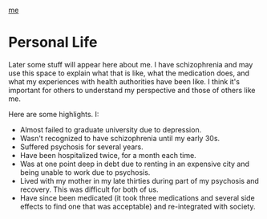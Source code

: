 [me](README.md)

# Personal Life

Later some stuff will appear here about me. I have schizophrenia and may use this space to explain what that
is like, what the medication does, and what my experiences with health authorities have been like. I think
it's important for others to understand my perspective and those of others like me.

Here are some highlights. I:
- Almost failed to graduate university due to depression.
- Wasn't recognized to have schizophrenia until my early 30s.
- Suffered psychosis for several years.
- Have been hospitalized twice, for a month each time.
- Was at one point deep in debt due to renting in an expensive city and being unable to work due to psychosis.
- Lived with my mother in my late thirties during part of my psychosis and recovery. This was difficult for
both of us.
- Have since been medicated (it took three medications and several side effects to find one that was
acceptable) and re-integrated with society.
